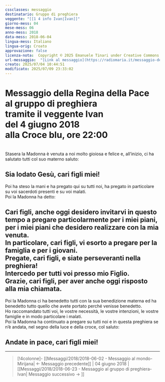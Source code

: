 ```yaml
---
cssclasses: messaggio
destinatario: Gruppo di preghiera
veggente: "[[1 4 info Ivan|Ivan]]"
giorno-mess: 04
mese-mess: 06
anno-mess: 2018
data-mess: 2018-06-04
lingua-mess: Italiano
lingua-orig: Croato
approvazione: false
licenza-nota:  Copyright © 2025 Emanuele Tinari under Creative Commons BY-NC-SA 4.0 https://creativecommons.org/licenses/by-nc-sa/4.0/
url-messaggio:  "[Link al messaggio](https://radiomaria.it/messaggio-del-4-giugno-2018/)"
creato: 2025/07/04 10:44:51
modificato: 2025/07/09 23:33:02
---
```


# Messaggio della Regina della Pace<br>al gruppo di preghiera<br>tramite il veggente Ivan<br>del 4 giugno 2018<br>alla Croce blu, ore 22:00

<br>Stasera la Madonna è venuta a noi molto gioiosa e felice e, all’inizio, ci ha salutato tutti col suo materno saluto:
## Sia lodato Gesù, cari figli miei!
Poi ha steso la mani e ha pregato qui su tutti noi, ha pregato in particolare su voi sacerdoti presenti e su voi malati.<br>Poi la Madonna ha detto:
## Cari figli, anche oggi desidero invitarvi in questo tempo a pregare particolarmente per i miei piani, per i miei piani che desidero realizzare con la mia venuta.<br>In particolare, cari figli, vi esorto a pregare per la famiglia e per i giovani.<br>Pregate, cari figli, e siate perseveranti nella preghiera!<br>Intercedo per tutti voi presso mio Figlio.<br>Grazie, cari figli, per aver anche oggi risposto alla mia chiamata.
Poi la Madonna ci ha benedetto tutti con la sua benedizione materna ed ha benedetto tutto quello che avete portato perché venisse benedetto.<br>Ho raccomandato tutti voi, le vostre necessità, le vostre intenzioni, le vostre famiglie e in modo particolare i malati.<br>Poi la Madonna ha continuato a pregare su tutti noi e in questa preghiera se n’è andata, nel segno della luce e della croce, col saluto:
## Andate in pace, cari figli miei!

***

> [!4colonne]- [[Messaggi/2018/2018-06-02 - Messaggio al mondo-Mirijana| ← Messaggio precedente]] | 04 giugno 2018 | [[Messaggi/2018/2018-06-23 - Messaggio al gruppo di preghiera-Ivan| Messaggio successivo → ]]
